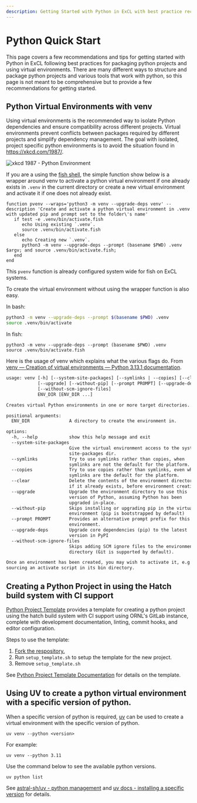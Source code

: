```yaml
---
description: Getting Started with Python in ExCL with best practice recommendations.
---
```

# Python Quick Start

This page covers a few recommendations and tips for getting started with Python in ExCL following best practices for packaging python projects and using virtual environments. There are many different ways to structure and package python projects and various tools that work with python, so this page is not meant to be comprehensive but to provide a few recommendations for getting started.

## Python Virtual Environments with venv

Using virtual environments is the recommended way to isolate Python dependencies and ensure compatibility across different projects. Virtual environments prevent conflicts between packages required by different projects and simplify dependency management. The goal with isolated, project specific python environments is to avoid the situation found in <https://xkcd.com/1987/>.

![xkcd 1987 - Python Environment](https://imgs.xkcd.com/comics/python_environment.png)

If you are a using the [fish shell](https://fishshell.com/), the simple function show below is a wrapper around venv to activate a python virtual environment if one already exists in `.venv` in the current directory or create a new virtual environment and activate it if one does not already exist.

```fish
function pvenv --wraps='python3 -m venv --upgrade-deps venv' --description 'Create and activate a python virtual environment in .venv with updated pip and prompt set to the folder\'s name'
   if test -e .venv/bin/activate.fish
      echo Using existing `.venv`.
      source .venv/bin/activate.fish
   else
      echo Creating new `.venv`.
      python3 -m venv --upgrade-deps --prompt (basename $PWD) .venv $argv; and source .venv/bin/activate.fish;
   end
end
```

This `pvenv` function is already configured system wide for fish on ExCL systems.

To create the virtual environment without using the wrapper function is also easy.

In bash:
```bash
python3 -m venv --upgrade-deps --prompt $(basename $PWD) .venv
source .venv/bin/activate
```

In fish:
```fish
python3 -m venv --upgrade-deps --prompt (basename $PWD) .venv
source .venv/bin/activate.fish
```

Here is the usage of venv which explains what the various flags do. From [venv — Creation of virtual environments — Python 3.13.1 documentation](https://docs.python.org/3/library/venv.html).

```txt
usage: venv [-h] [--system-site-packages] [--symlinks | --copies] [--clear]
            [--upgrade] [--without-pip] [--prompt PROMPT] [--upgrade-deps]
            [--without-scm-ignore-files]
            ENV_DIR [ENV_DIR ...]

Creates virtual Python environments in one or more target directories.

positional arguments:
  ENV_DIR               A directory to create the environment in.

options:
  -h, --help            show this help message and exit
  --system-site-packages
                        Give the virtual environment access to the system
                        site-packages dir.
  --symlinks            Try to use symlinks rather than copies, when
                        symlinks are not the default for the platform.
  --copies              Try to use copies rather than symlinks, even when
                        symlinks are the default for the platform.
  --clear               Delete the contents of the environment directory
                        if it already exists, before environment creation.
  --upgrade             Upgrade the environment directory to use this
                        version of Python, assuming Python has been
                        upgraded in-place.
  --without-pip         Skips installing or upgrading pip in the virtual
                        environment (pip is bootstrapped by default)
  --prompt PROMPT       Provides an alternative prompt prefix for this
                        environment.
  --upgrade-deps        Upgrade core dependencies (pip) to the latest
                        version in PyPI
  --without-scm-ignore-files
                        Skips adding SCM ignore files to the environment
                        directory (Git is supported by default).

Once an environment has been created, you may wish to activate it, e.g. by
sourcing an activate script in its bin directory.
```

## Creating a Python Project in using the Hatch build system with CI support

[Python Project Template](https://code.ornl.gov/7ry/python-project-template) provides a template for creating a python project using the hatch build system with CI support using ORNL's GitLab instance, complete with development documentation, linting, commit hooks, and editor configuration.

Steps to use the template:

1. [Fork the respository.](https://code.ornl.gov/7ry/python-project-template/-/forks/new)
2. Run `setup_template.sh` to setup the template for the new project.
3. Remove `setup_template.sh`

See [Python Project Template Documentation](https://devdocs.ornl.gov/7ry/python-project-template/) for details on the template.

## Using UV to create a python virtual environment with a specific version of python.

When a specific version of python is required, [uv](https://github.com/astral-sh/uv) can be used to create a virtual environment with the specific version of python.

```shell
uv venv --python <version>
```

For example:

```shell
uv venv --python 3.11
```

Use the command below to see the available python versions.

```shell
uv python list
```

See [astral-sh/uv - python management](https://github.com/astral-sh/uv?tab=readme-ov-file#python-management) and [uv docs - installing a specific version](https://docs.astral.sh/uv/guides/install-python/#installing-a-specific-version) for details.
